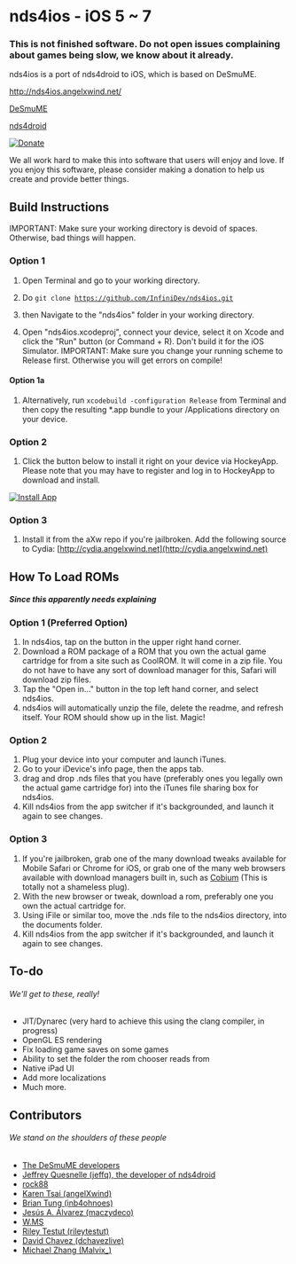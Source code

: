 nds4ios - iOS 5 ~ 7
=======
### This is not finished software. Do not open issues complaining about games being slow, we know about it already. 

nds4ios is a port of nds4droid to iOS, which is based on DeSmuME.

http://nds4ios.angelxwind.net/

[DeSmuME](http://desmume.org/) 

[nds4droid](http://jeffq.com/blog/nds4droid/)

[![Donate](https://www.paypalobjects.com/en_US/i/btn/btn_donate_LG.gif)](https://www.paypal.com/cgi-bin/webscr?cmd=_s-xclick&hosted_button_id=MCAFUKL3CM8QQ)

We all work hard to make this into software that users will enjoy and love. If you enjoy this software, please consider making a donation to help us create and provide better things.

Build Instructions
------------------------

IMPORTANT: Make sure your working directory is devoid of spaces. Otherwise, bad things will happen.

### Option 1


1.  Open Terminal and go to your working directory.

2.  Do
<code>git clone https://github.com/InfiniDev/nds4ios.git</code>

3.  then
Navigate to the "nds4ios" folder in your working directory.

4. Open "nds4ios.xcodeproj", connect your device, select it on Xcode and click the "Run" button (or Command + R). Don't build it for the iOS Simulator. IMPORTANT: Make sure you change your running scheme to Release first. Otherwise you will get errors on compile!

#### Option 1a
1. Alternatively, run
    <code>xcodebuild -configuration Release</code>
   from Terminal and then copy the resulting *.app bundle to your /Applications directory on your device.

### Option 2

1. Click the button below to install it right on your device via HockeyApp. Please note that you may have to register and log in to HockeyApp to download and install.

[![Install App](http://northsocial.com/images/screen/apps-install-this-app-button.png)](https://rink.hockeyapp.net/recruit/85eb802da48e40fca3762f65676c1be3)

### Option 3

1. Install it from the aXw repo if you're jailbroken. Add the following source to Cydia: [http://cydia.angelxwind.net](http://cydia.angelxwind.net)

How To Load ROMs
------------------------
##### Since this apparently needs explaining

### Option 1 (Preferred Option)
1. In nds4ios, tap on the button in the upper right hand corner.
2. Download a ROM package of a ROM that you own the actual game cartridge for from a site such as CoolROM. It will come in a zip file. You do not have to have any sort of download manager for this, Safari will download zip files.
3. Tap the "Open in..." button in the top left hand corner, and select nds4ios.
4. nds4ios will automatically unzip the file, delete the readme, and refresh itself. Your ROM should show up in the list. Magic!

### Option 2
1. Plug your device into your computer and launch iTunes.
2. Go to your iDevice's info page, then the apps tab.
3. drag and drop .nds files that you have (preferably ones you legally own the actual game cartridge for) into the iTunes file sharing box for nds4ios.
4. Kill nds4ios from the app switcher if it's backgrounded, and launch it again to see changes.

### Option 3
1. If you're jailbroken, grab one of the many download tweaks available for Mobile Safari or Chrome for iOS, or grab one of the many web browsers available with download managers built in, such as [Cobium](https://itunes.apple.com/us/app/cobium-simple-browsing/id502426780?mt=8) (This is totally not a shameless plug).
2. With the new browser or tweak, download a rom, preferably one you own the actual cartridge for.
3. Using iFile or similar too, move the .nds file to the nds4ios directory, into the documents folder.
4. Kill nds4ios from the app switcher if it's backgrounded, and launch it again to see changes.



To-do
------------------------
###### We'll get to these, really!
* JIT/Dynarec (very hard to achieve this using the clang compiler, in progress)
* OpenGL ES rendering
* Fix loading game saves on some games
* Ability to set the folder the rom chooser reads from
* Native iPad UI
* Add more localizations
* Much more.

Contributors
------------------------
###### We stand on the shoulders of these people
* [The DeSmuME developers](http://desmume.org/)
* [Jeffrey Quesnelle (jeffq), the developer of nds4droid](http://jeffq.com/blog/nds4droid/)
* [rock88](http://rock88dev.blogspot.com/)
* [Karen Tsai (angelXwind)](http://angelxwind.net/)
* [Brian Tung (inb4ohnoes)](http://brian.weareflame.co/)
* [Jesús A. Álvarez (maczydeco)](http://twitter.com/maczydeco)
* [W.MS](http://github.com/w-ms/)
* [Riley Testut (rileytestut)](https://github.com/rileytestut)
* [David Chavez (dchavezlive)](http://dchavez.net)
* [Michael Zhang (Malvix_)](https://twitter.com/Malvix_)